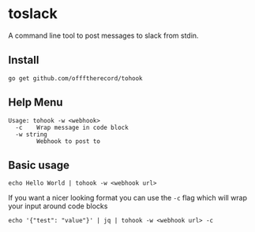 # toslack
A command line tool to post messages to slack from stdin.

## Install
```
go get github.com/offftherecord/tohook
```
## Help Menu
```
Usage: tohook -w <webhook>
  -c    Wrap message in code block
  -w string
        Webhook to post to
```
## Basic usage
```
echo Hello World | tohook -w <webhook url>
```
If you want a nicer looking format you can use the `-c` flag which will wrap your input around code blocks

```
echo '{"test": "value"}' | jq | tohook -w <webhook url> -c
```